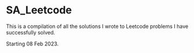 # SA_Leetcode

This is a compilation of all the solutions I wrote to Leetcode problems I have successfully solved. 

Starting 08 Feb 2023.
